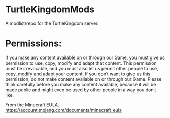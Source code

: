 TurtleKingdomMods
=================

A modlist/repo for the TurtleKingdom server.

Permissions:
============

If you make any content available on or through our Game, you must give us permission to use, copy, modify and adapt that content. This permission must be irrevocable, and you must also let us permit other people to use, copy, modify and adapt your content. If you don‘t want to give us this permission, do not make content available on or through our Game. Please think carefully before you make any content available, because it will be made public and might even be used by other people in a way you don‘t like.

From the Minecraft EULA.
https://account.mojang.com/documents/minecraft_eula
